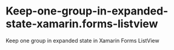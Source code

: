 # Keep-one-group-in-expanded-state-xamarin.forms-listview
Keep one group in expanded state in Xamarin Forms ListView 
